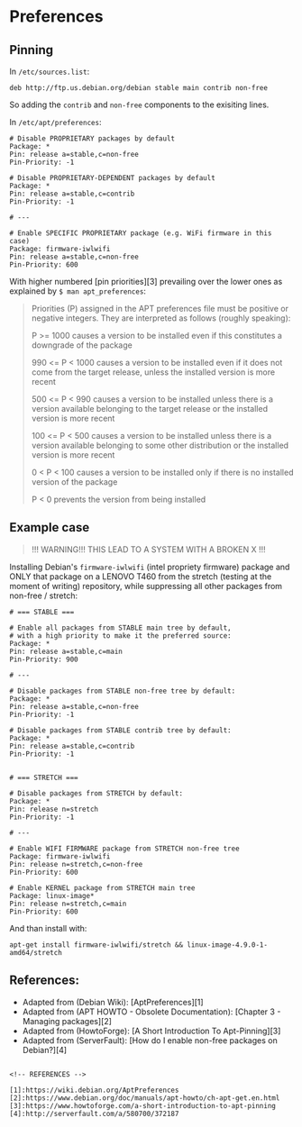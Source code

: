 # Preferences

## Pinning

In `/etc/sources.list`:

```shell
deb http://ftp.us.debian.org/debian stable main contrib non-free
```

So adding the `contrib` and `non-free` components to the exisiting lines.

In `/etc/apt/preferences`:

```shell
# Disable PROPRIETARY packages by default
Package: *
Pin: release a=stable,c=non-free
Pin-Priority: -1

# Disable PROPRIETARY-DEPENDENT packages by default
Package: *
Pin: release a=stable,c=contrib
Pin-Priority: -1

# ---

# Enable SPECIFIC PROPRIETARY package (e.g. WiFi firmware in this case)
Package: firmware-iwlwifi
Pin: release a=stable,c=non-free
Pin-Priority: 600
```

With higher numbered [pin priorities][3] prevailing over the lower ones as explained by `$ man apt_preferences`:

> Priorities (P) assigned in the APT preferences file must be positive or negative integers. They are interpreted as follows (roughly speaking):
>
>  P >= 1000
>     causes a version to be installed even if this constitutes a downgrade of the package
>
> 990 <= P < 1000
>     causes a version to be installed even if it does not come from the target release, unless the installed version is more recent
>
> 500 <= P < 990
>     causes a version to be installed unless there is a version available belonging to the target release or the installed version is more recent
>
> 100 <= P < 500
>     causes a version to be installed unless there is a version available belonging to some other distribution or the installed version is more recent
>
> 0 < P < 100
>     causes a version to be installed only if there is no installed version of the package
>
> P < 0
>     prevents the version from being installed

## Example case

> !!! WARNING!!! THIS LEAD TO A SYSTEM WITH A BROKEN X !!!

Installing Debian's `firmware-iwlwifi` (intel propriety firmware) package and ONLY that package on a LENOVO T460 from the stretch (testing at the moment of writing) repository, while suppressing all other packages from non-free / stretch:

```shell
# === STABLE ===

# Enable all packages from STABLE main tree by default,
# with a high priority to make it the preferred source:
Package: *
Pin: release a=stable,c=main
Pin-Priority: 900

# ---

# Disable packages from STABLE non-free tree by default:
Package: *
Pin: release a=stable,c=non-free
Pin-Priority: -1

# Disable packages from STABLE contrib tree by default:
Package: *
Pin: release a=stable,c=contrib
Pin-Priority: -1


# === STRETCH ===

# Disable packages from STRETCH by default:
Package: *
Pin: release n=stretch
Pin-Priority: -1

# ---

# Enable WIFI FIRMWARE package from STRETCH non-free tree
Package: firmware-iwlwifi
Pin: release n=stretch,c=non-free
Pin-Priority: 600

# Enable KERNEL package from STRETCH main tree
Package: linux-image*
Pin: release n=stretch,c=main
Pin-Priority: 600
```

And than install with:
```
apt-get install firmware-iwlwifi/stretch && linux-image-4.9.0-1-amd64/stretch
```

## References:

- Adapted from (Debian Wiki): [AptPreferences][1]
- Adapted from (APT HOWTO - Obsolete Documentation): [Chapter 3 - Managing packages][2]
- Adapted from (HowtoForge): [A Short Introduction To Apt-Pinning][3]
- Adapted from (ServerFault): [How do I enable non-free packages on Debian?][4]
```

<!-- REFERENCES -->

[1]:https://wiki.debian.org/AptPreferences
[2]:https://www.debian.org/doc/manuals/apt-howto/ch-apt-get.en.html
[3]:https://www.howtoforge.com/a-short-introduction-to-apt-pinning
[4]:http://serverfault.com/a/580700/372187
